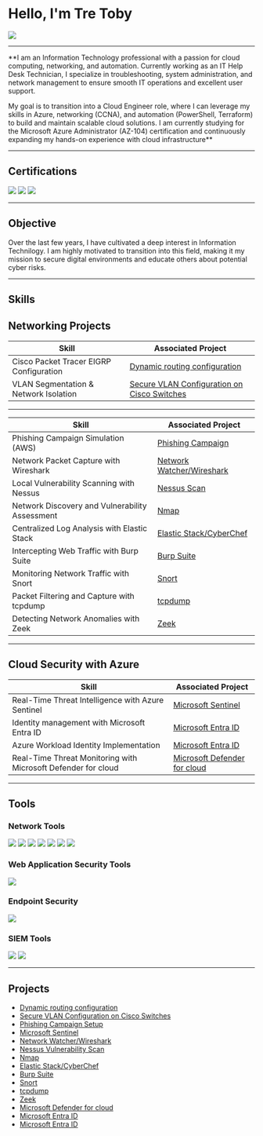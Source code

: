 # Hello, I'm Tre Toby  
<a href="https://linkedin.com/in/tre-toby-8b5131292/">
    <img src="https://img.shields.io/badge/-LinkedIn-0072b1?&style=for-the-badge&logo=linkedin&logoColor=white" />
</a>  

---

**I am an Information Technology professional with a passion for cloud computing, networking, and automation. Currently working as an IT Help Desk Technician, I specialize in troubleshooting, system administration, and network management to ensure smooth IT operations and excellent user support.

My goal is to transition into a Cloud Engineer role, where I can leverage my skills in Azure, networking (CCNA), and automation (PowerShell, Terraform) to build and maintain scalable cloud solutions. I am currently studying for the Microsoft Azure Administrator (AZ-104) certification and continuously expanding my hands-on experience with cloud infrastructure**  

---

## Certifications  

<div>
    <img src="https://img.shields.io/badge/-Security%2B-FF0000?&style=for-the-badge&logo=CompTIA&logoColor=white" />
    <img src="https://img.shields.io/badge/Google-Cybersecurity-4285F4?&style=for-the-badge&logo=google&logoColor=white" />
    <img src="https://img.shields.io/badge/-AI--102-0078D4?&style=for-the-badge&logo=Microsoft&logoColor=white" />
</div>  

---

## Objective  

Over the last few years, I have cultivated a deep interest in Information Technilogy. I am highly motivated to transition into this field, making it my mission to secure digital environments and educate others about potential cyber risks.  

---
## Skills  

## Networking Projects

| **Skill**                                     | **Associated Project**                              |
|-----------------------------------------------|----------------------------------------------------|
| Cisco Packet Tracer EIGRP Configuration | [Dynamic routing configuration](https://github.com/tretoby/Cisco-EIRGP) |
| VLAN Segmentation & Network Isolation | [Secure VLAN Configuration on Cisco Switches](https://github.com/tretoby/Vlan-Configuration) |

---

| **Skill**                                     | **Associated Project**                              |
|-----------------------------------------------|----------------------------------------------------|
| Phishing Campaign Simulation (AWS)            | [Phishing Campaign](https://github.com/tretoby/Home-Lab) |
| Network Packet Capture with Wireshark         | [Network Watcher/Wireshark](https://github.com/tretoby/networkwatcher-wireshark) |
| Local Vulnerability Scanning with Nessus      | [Nessus Scan](https://github.com/tretoby/Nessus-vulnerability-scan) |
| Network Discovery and Vulnerability Assessment | [Nmap](https://github.com/tretoby/Nmap)            |
| Centralized Log Analysis with Elastic Stack   | [Elastic Stack/CyberChef](https://github.com/tretoby/Elastic) |
| Intercepting Web Traffic with Burp Suite      | [Burp Suite](https://github.com/tretoby/BurpSuite-XML/blob/main/README.md) |
| Monitoring Network Traffic with Snort         | [Snort](https://github.com/tretoby/Snort)          |
| Packet Filtering and Capture with tcpdump     | [tcpdump](https://github.com/tretoby/tcpdump)      |
| Detecting Network Anomalies with Zeek         | [Zeek](https://github.com/tretoby/Zeek)            |


---

## Cloud Security with Azure

| **Skill**                                     | **Associated Project**                              |
|-----------------------------------------------|----------------------------------------------------|
| Real-Time Threat Intelligence with Azure Sentinel | [Microsoft Sentinel](https://github.com/tretoby/Azure-Goat) |
|Identity management with Microsoft Entra ID            | [Microsoft Entra ID](https://github.com/tretoby/Identity-Management-with-Azure-AD) |
|Azure Workload Identity Implementation           | [Microsoft Entra ID](https://github.com/tretoby/Azure-Workload-Identity-Implementation) |
| Real-Time Threat Monitoring with Microsoft Defender for cloud | [Microsoft Defender for cloud](https://github.com/tretoby/Microsoft-Defender) |








---

## Tools  

### Network Tools  
<div>
    <img src="https://img.shields.io/badge/-Cisco%20Packet%20Tracer-1BA0D7?&style=for-the-badge&logo=Cisco&logoColor=white" />
    <img src="https://img.shields.io/badge/-Wireshark-1679A7?&style=for-the-badge&logo=Wireshark&logoColor=white" />
    <img src="https://img.shields.io/badge/-Nessus-D9230F?&style=for-the-badge&logo=Nessus&logoColor=white" />
    <img src="https://img.shields.io/badge/-CyberChef-4B4B4B?&style=for-the-badge&logo=CyberChef&logoColor=white" />
    <img src="https://img.shields.io/badge/-Snort-1679A7?&style=for-the-badge&logo=Snort&logoColor=white" />
    <img src="https://img.shields.io/badge/-tcpdump-1679A7?&style=for-the-badge&logo=tcpdump&logoColor=white" />
    <img src="https://img.shields.io/badge/-Zeek-1679A7?&style=for-the-badge&logo=Zeek&logoColor=white" />
</div>  

### Web Application Security Tools  
<div>
    <img src="https://img.shields.io/badge/-Burp%20Suite-orange?&style=for-the-badge&logo=BurpSuite&logoColor=white" />
</div>  

### Endpoint Security  
<div>
    <img src="https://img.shields.io/badge/-Microsoft_Defender_for_Endpoint-00A4EF?&style=for-the-badge&logo=Microsoft&logoColor=white" />
</div>  

### SIEM Tools  
<div>
    <img src="https://img.shields.io/badge/-Microsoft_Sentinel-0078D4?&style=for-the-badge&logo=Microsoft&logoColor=white" />
    <img src="https://img.shields.io/badge/-Elastic-005571?&style=for-the-badge&logo=Elastic&logoColor=white" />
</div>  

---

## Projects  
- [Dynamic routing configuration](https://github.com/tretoby/Cisco-EIRGP)
- [Secure VLAN Configuration on Cisco Switches](https://github.com/tretoby/Vlan-Configuration)
- [Phishing Campaign Setup](https://github.com/tretoby/Home-Lab)  
- [Microsoft Sentinel](https://github.com/tretoby/Azure-Goat)  
- [Network Watcher/Wireshark](https://github.com/tretoby/networkwatcher-wireshark)  
- [Nessus Vulnerability Scan](https://github.com/tretoby/Nessus-vulnerability-scan)  
- [Nmap](https://github.com/tretoby/Nmap)  
- [Elastic Stack/CyberChef](https://github.com/tretoby/Elastic)  
- [Burp Suite](https://github.com/tretoby/BurpSuite-XML/blob/main/README.md)
- [Snort](https://github.com/tretoby/Snort)
- [tcpdump](https://github.com/tretoby/tcpdump)
- [Zeek](https://github.com/tretoby/Zeek)
- [Microsoft Defender for cloud](https://github.com/tretoby/Microsoft-Defender)
- [Microsoft Entra ID](https://github.com/tretoby/Identity-Management-with-Azure-AD)
- [Microsoft Entra ID](https://github.com/tretoby/Azure-Workload-Identity-Implementation) 



